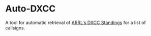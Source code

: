 # Auto-DXCC
A tool for automatic retrieval of [ARRL's DXCC Standings](https://www.arrl.org/dxcc-standings) for a list of callsigns.
